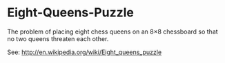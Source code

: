Eight-Queens-Puzzle
===================

The problem of placing eight chess queens on an 8×8 chessboard so that no two queens threaten each other.

See:
http://en.wikipedia.org/wiki/Eight_queens_puzzle
